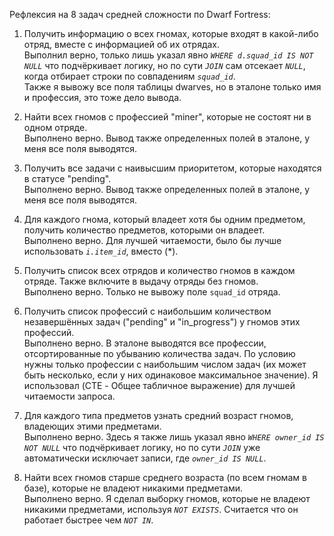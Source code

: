 Рефлексия на 8 задач средней сложности по Dwarf Fortress:   
1. Получить информацию о всех гномах, которые входят в какой-либо отряд, вместе с информацией об их отрядах.  
Выполнил верно, только лишь указал явно _`WHERE d.squad_id IS NOT NULL`_ что подчёркивает логику, но по сути _`JOIN`_ сам отсекает _`NULL`_, 
когда отбирает строки по совпадениям _`squad_id`_.  
Также я вывожу все поля таблицы dwarves, но в эталоне только имя и профессия, это тоже дело вывода.
     

2. Найти всех гномов с профессией "miner", которые не состоят ни в одном отряде.  
Выполнено верно. Вывод также определенных полей в эталоне, у меня все поля выводятся.


3. Получить все задачи с наивысшим приоритетом, которые находятся в статусе "pending".  
Выполнено верно. Вывод также определенных полей в эталоне, у меня все поля выводятся.


4. Для каждого гнома, который владеет хотя бы одним предметом, получить количество предметов, которыми он владеет.  
Выполнено верно. Для лучшей читаемости, было бы лучше использовать _`i.item_id`_, вместо (*).


5. Получить список всех отрядов и количество гномов в каждом отряде. Также включите в выдачу отряды без гномов.  
Выполнено верно. Только не вывожу поле `squad_id` отряда.


6. Получить список профессий с наибольшим количеством незавершённых задач ("pending" и "in_progress") у гномов этих профессий.  
Выполнено верно. В эталоне выводятся все профессии, отсортированные по убыванию количества задач. 
По условию нужны только профессии с наибольшим числом задач 
(их может быть несколько, если у них одинаковое максимальное значение).
Я использовал (CTE - Общее табличное выражение) для лучшей читаемости запроса.


7. Для каждого типа предметов узнать средний возраст гномов, владеющих этими предметами.  
Выполнено верно. Здесь я также лишь указал явно _`WHERE owner_id IS NOT NULL`_ что подчёркивает логику, 
но по сути _`JOIN`_ уже автоматически исключает записи, где _`owner_id IS NULL`_.   


8. Найти всех гномов старше среднего возраста (по всем гномам в базе), которые не владеют никакими предметами.  
Выполнено верно. Я сделал выборку гномов, которые не владеют никакими предметами, используя _`NOT EXISTS`_.
Считается что он работает быстрее чем _`NOT IN`_.